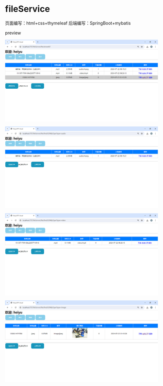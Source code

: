 # fileService

页面编写：html+css+thymeleaf
后端编写：SpringBoot+mybatis

preview

![img.png](img.png)

![img_1.png](img_1.png)

![img_2.png](img_2.png)

![img_3.png](img_3.png)